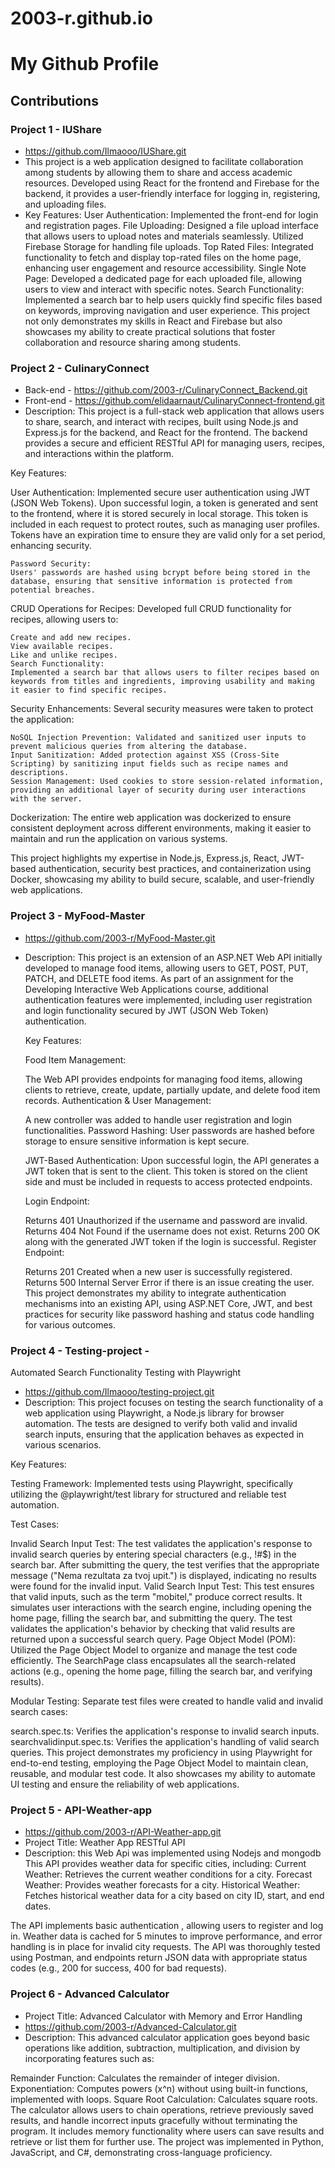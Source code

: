 # 2003-r.github.io
# My Github Profile

## Contributions

### Project 1 - IUShare
- https://github.com/Ilmaooo/IUShare.git
- This project is a web application designed to facilitate collaboration among students by allowing them to share and access academic resources. Developed using React for the frontend and Firebase for the backend, it provides a user-friendly interface for logging in, registering, and uploading files.
- Key Features:
  User Authentication: Implemented the front-end for login and registration pages.
  File Uploading: Designed a file upload interface that allows users to upload notes and materials seamlessly. Utilized Firebase Storage for handling file uploads.
  Top Rated Files: Integrated functionality to fetch and display top-rated files on the home page, enhancing user engagement and resource accessibility.
  Single Note Page: Developed a dedicated page for each uploaded file, allowing users to view and interact with specific notes.
  Search Functionality: Implemented a search bar to help users quickly find specific files based on keywords, improving navigation and user experience.
  This project not only demonstrates my skills in React and Firebase but also showcases my ability to create practical solutions that foster collaboration and resource sharing among students.

### Project 2 - CulinaryConnect 
 - Back-end - https://github.com/2003-r/CulinaryConnect_Backend.git
 - Front-end - https://github.com/elidaarnaut/CulinaryConnect-frontend.git
 - Description:
  This project is a full-stack web application that allows users to share, search, and interact with recipes, built using Node.js and Express.js for the backend, and React for the frontend. The backend provides a secure and efficient RESTful API for managing users, recipes, and interactions within the platform.
  
  Key Features:
  
  User Authentication:
    Implemented secure user authentication using JWT (JSON Web Tokens). Upon successful login, a token is generated and sent to the frontend, where it is stored securely in local storage. This token is included in each request to protect routes, such as managing user profiles. Tokens have an expiration time to ensure they are valid only for a set period, enhancing security.
    
    Password Security:
    Users' passwords are hashed using bcrypt before being stored in the database, ensuring that sensitive information is protected from potential breaches.
  
  CRUD Operations for Recipes:
    Developed full CRUD functionality for recipes, allowing users to:
    
    Create and add new recipes.
    View available recipes.
    Like and unlike recipes.
    Search Functionality:
    Implemented a search bar that allows users to filter recipes based on keywords from titles and ingredients, improving usability and making it easier to find specific recipes.
    
  Security Enhancements:
    Several security measures were taken to protect the application:
    
    NoSQL Injection Prevention: Validated and sanitized user inputs to prevent malicious queries from altering the database.
    Input Sanitization: Added protection against XSS (Cross-Site Scripting) by sanitizing input fields such as recipe names and descriptions.
    Session Management: Used cookies to store session-related information, providing an additional layer of security during user interactions with the server.
  Dockerization:
    The entire web application was dockerized to ensure consistent deployment across different environments, making it easier to maintain and run the application on various systems.
  
  This project highlights my expertise in Node.js, Express.js, React, JWT-based authentication, security best practices, and containerization using Docker, showcasing my ability to build secure, scalable, and user-friendly web applications.

### Project 3 - MyFood-Master
- https://github.com/2003-r/MyFood-Master.git
- Description:
  This project is an extension of an ASP.NET Web API initially developed to manage food items, allowing users to GET, POST, PUT, PATCH, and DELETE food items. As part of an assignment for the Developing Interactive Web Applications course, additional authentication features were implemented, including user registration and login functionality secured by JWT (JSON Web Token) authentication.
  
  Key Features:
  
  Food Item Management:
    
    The Web API provides endpoints for managing food items, allowing clients to retrieve, create, update, partially update, and delete food item records.
    Authentication & User Management:
    
    A new controller was added to handle user registration and login functionalities.
    Password Hashing:
    User passwords are hashed before storage to ensure sensitive information is kept secure.
  
  JWT-Based Authentication:
    Upon successful login, the API generates a JWT token that is sent to the client. This token is stored on the client side and must be included in requests to access protected endpoints.
  
  Login Endpoint:
  
    Returns 401 Unauthorized if the username and password are invalid.
    Returns 404 Not Found if the username does not exist.
    Returns 200 OK along with the generated JWT token if the login is successful.
  Register Endpoint:
  
    Returns 201 Created when a new user is successfully registered.
    Returns 500 Internal Server Error if there is an issue creating the user.
  This project demonstrates my ability to integrate authentication mechanisms into an existing API, using ASP.NET Core, JWT, and best practices for security like password hashing and status code handling for various outcomes.

### Project 4 - Testing-project - 
Automated Search Functionality Testing with Playwright
- https://github.com/Ilmaooo/testing-project.git
- Description:
  This project focuses on testing the search functionality of a web application using Playwright, a Node.js library for browser automation. The tests are designed to verify both valid and invalid search inputs, ensuring that the application behaves as expected in various scenarios.

Key Features:

Testing Framework:
  Implemented tests using Playwright, specifically utilizing the @playwright/test library for structured and reliable test automation.

Test Cases:

  Invalid Search Input Test:
  The test validates the application's response to invalid search queries by entering special characters (e.g., !#$) in the search bar.
  After submitting the query, the test verifies that the appropriate message ("Nema rezultata za tvoj upit.") is displayed, indicating no results were found for the invalid input.
  Valid Search Input Test:
  This test ensures that valid inputs, such as the term "mobitel," produce correct results.
  It simulates user interactions with the search engine, including opening the home page, filling the search bar, and submitting the query.
  The test validates the application's behavior by checking that valid results are returned upon a successful search query.
  Page Object Model (POM):
  Utilized the Page Object Model to organize and manage the test code efficiently. The SearchPage class encapsulates all the search-related actions (e.g., opening the home page, filling the search bar, and verifying results).

Modular Testing:
Separate test files were created to handle valid and invalid search cases:

  search.spec.ts: Verifies the application's response to invalid search inputs.
  searchvalidinput.spec.ts: Verifies the application's handling of valid search queries.
  This project demonstrates my proficiency in using Playwright for end-to-end testing, employing the Page Object Model to maintain clean, reusable, and modular test code. It also showcases my ability to automate UI testing and ensure the reliability of web applications.

### Project 5 - API-Weather-app
 - https://github.com/2003-r/API-Weather-app.git
 - Project Title: Weather App RESTful API
 - Description:
   this Web Api was implemented using Nodejs and mongodb
  This API provides weather data for specific cities, including:
    Current Weather: Retrieves the current weather conditions for a city.
    Forecast Weather: Provides weather forecasts for a city.
    Historical Weather: Fetches historical weather data for a city based on city ID, start, and end dates.
    
  The API implements basic authentication , allowing users to register and log in. Weather data is cached for 5 minutes to improve performance, and error handling is in place for invalid city requests. The API was thoroughly tested using Postman, and endpoints return JSON data with appropriate status codes (e.g., 200 for success, 400 for bad requests).
  ### Project 6 - Advanced Calculator
  - Project Title: Advanced Calculator with Memory and Error Handling
  - https://github.com/2003-r/Advanced-Calculator.git
  - Description:
  This advanced calculator application goes beyond basic operations like addition, subtraction, multiplication, and division by incorporating features such as:
  
  Remainder Function: Calculates the remainder of integer division.
  Exponentiation: Computes powers (x^n) without using built-in functions, implemented with loops.
  Square Root Calculation: Calculates square roots.
  The calculator allows users to chain operations, retrieve previously saved results, and handle incorrect inputs gracefully without terminating the program. It includes memory functionality where users can save results and retrieve or list them for further use. The project was implemented in Python, JavaScript, and C#, demonstrating cross-language proficiency.
